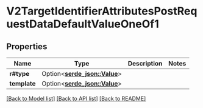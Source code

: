 # V2TargetIdentifierAttributesPostRequestDataDefaultValueOneOf1

## Properties

Name | Type | Description | Notes
------------ | ------------- | ------------- | -------------
**r#type** | Option<[**serde_json::Value**](serde_json::Value.md)> |  | 
**template** | Option<[**serde_json::Value**](.md)> |  | 

[[Back to Model list]](../README.md#documentation-for-models) [[Back to API list]](../README.md#documentation-for-api-endpoints) [[Back to README]](../README.md)


